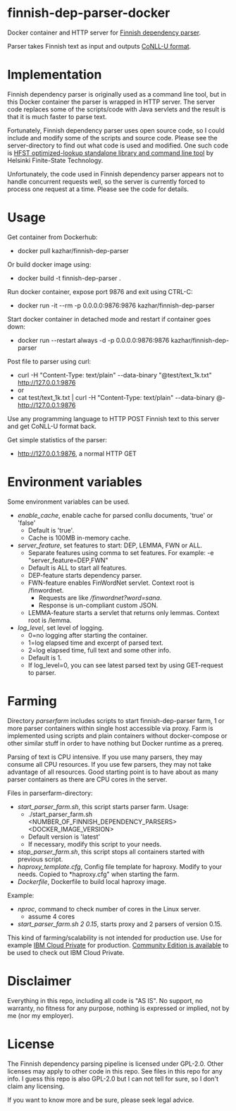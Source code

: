 # finnish-dep-parser-docker

Docker container and HTTP server for [Finnish dependency parser](https://github.com/TurkuNLP/Finnish-dep-parser).

Parser takes Finnish text as input and outputs [CoNLL-U format](http://universaldependencies.org/format.html).

# Implementation

Finnish dependency parser is originally used as a command line tool, but in this Docker container the parser is wrapped in HTTP server. The server code replaces some of the scripts/code with Java servlets and the result is that it is much faster to parse text.

Fortunately, Finnish dependency parser uses open source code, so I could include and modify some of the 
scripts and source code. Please see the server-directory to find out what code is used and modified.
One such code is [HFST optimized-lookup standalone library and command line tool](https://github.com/hfst/hfst-optimized-lookup) by Helsinki Finite-State Technology.

Unfortunately, the code used in Finnish dependency parser appears not to handle concurrent requests well, so
the server is currently forced to process one request at a time. Please see the code for details.

# Usage

Get container from Dockerhub:

- docker pull kazhar/finnish-dep-parser

Or build docker image using:

- docker build -t finnish-dep-parser .

Run docker container, expose port 9876 and exit using CTRL-C:

- docker run -it --rm -p 0.0.0.0:9876:9876 kazhar/finnish-dep-parser

Start docker container in detached mode and restart if container goes down:

- docker run --restart always -d -p 0.0.0.0:9876:9876 kazhar/finnish-dep-parser

Post file to parser using curl:

- curl -H "Content-Type: text/plain" --data-binary "@test/text_1k.txt" http://127.0.0.1:9876
- or
- cat test/text_1k.txt | curl -H "Content-Type: text/plain" --data-binary @- http://127.0.0.1:9876

Use any programming language to HTTP POST Finnish text to this server and get CoNLL-U format back.

Get simple statistics of the parser:

- http://127.0.0.1:9876, a normal HTTP GET

# Environment variables

Some environment variables can be used. 

- *enable_cache*, enable cache for parsed conllu documents, 'true' or 'false'
  - Default is 'true'.
  - Cache is 100MB in-memory cache.
- *server_feature*, set features to start: DEP, LEMMA, FWN or ALL. 
  - Separate features using comma to set features. For example: -e "server_feature=DEP,FWN"
  - Default is ALL to start all features.
  - DEP-feature starts dependency parser.
  - FWN-feature enables FinWordNet servlet. Context root is /finwordnet.
    - Requests are like */finwordnet?word=sana*.
    - Response is un-compliant custom JSON.
  - LEMMA-feature starts a servlet that returns only lemmas. Context root is /lemma.
- *log_level*, set level of logging. 
  - 0=no logging after starting the container.
  - 1=log elapsed time and excerpt of parsed text.
  - 2=log elapsed time, full text and some other info. 
  - Default is 1.
  - If log_level=0, you can see latest parsed text by using GET-request to parser.

# Farming

Directory *parserfarm* includes scripts to start finnish-dep-parser farm, 1 or more parser containers within single host accessible via proxy. Farm is implemented using scripts and plain containers without docker-compose or other similar stuff in order to have nothing but Docker runtime as a prereq.

Parsing of text is CPU intensive. If you use many parsers, they may consume all CPU resources. If you use few parsers, they may not take advantage of all resources. Good starting point is to have about as many parser containers as there are CPU cores in the server.

Files in parserfarm-directory:

- *start_parser_farm.sh*, this script starts parser farm. Usage: 
  - ./start_parser_farm.sh <NUMBER_OF_FINNISH_DEPENDENCY_PARSERS> <DOCKER_IMAGE_VERSION>
  - Default version is 'latest'
  - If necessary, modify this script to your needs.
- *stop_parser_farm.sh*, this script stops all containers started with previous script.
- *haproxy_template.cfg*, Config file template for haproxy. Modify to your needs. Copied to *haproxy.cfg" when starting the farm.
- *Dockerfile*, Dockerfile to build local haproxy image.

Example:

- *nproc*, command to check number of cores in the Linux server.
  - assume 4 cores
- *start_parser_farm.sh 2 0.15*, starts proxy and 2 parsers of version 0.15.

This kind of farming/scalability is not intended for production use. Use for example [IBM Cloud Private](https://www.ibm.com/cloud-computing/products/ibm-cloud-private/) for production. [Community Edition is available](https://hub.docker.com/r/ibmcom/icp-inception/) to be used to check out IBM Cloud Private.

# Disclaimer

Everything in this repo, including all code is "AS IS". No support, no warranty, no fitness for any purpose, nothing is expressed or implied, not by me (nor my employer).

# License

The Finnish dependency parsing pipeline is licensed under GPL-2.0. Other licenses may apply to other code in this repo. See files in this repo for any info. I guess this repo is also GPL-2.0 but I can not tell for sure, so I don't claim any licensing.

If you want to know more and be sure, please seek legal advice.

